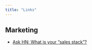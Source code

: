 ```yaml
---
title: "Links"
---
```


## Marketing

- [Ask HN: What is your “sales stack”?](https://news.ycombinator.com/item?id=27525819)
